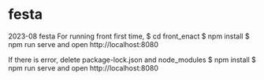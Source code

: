 # festa
2023-08
festa
For running front first time,
$ cd front_enact
$ npm install
$ npm run serve
and open http://localhost:8080

If there is error, delete package-lock.json and node_modules
$ npm install 
$ npm run serve
and open http://localhost:8080
